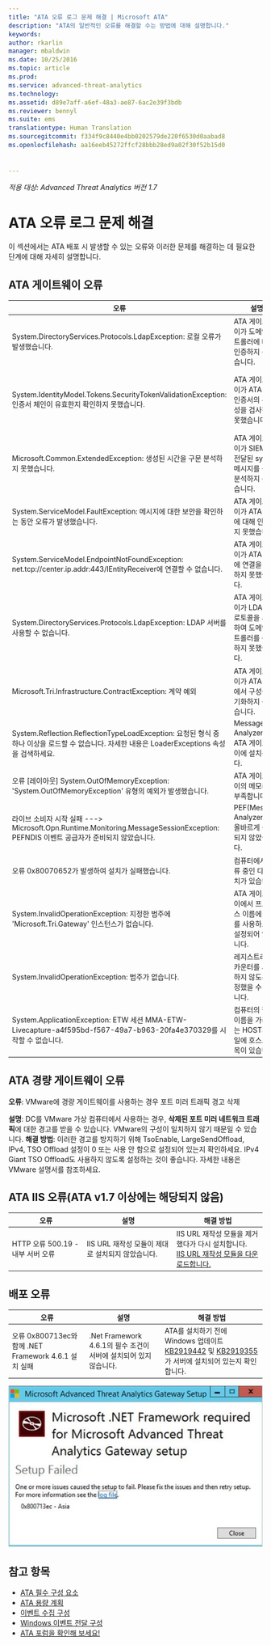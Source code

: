 ```yaml
---
title: "ATA 오류 로그 문제 해결 | Microsoft ATA"
description: "ATA의 일반적인 오류를 해결할 수는 방법에 대해 설명합니다."
keywords: 
author: rkarlin
manager: mbaldwin
ms.date: 10/25/2016
ms.topic: article
ms.prod: 
ms.service: advanced-threat-analytics
ms.technology: 
ms.assetid: d89e7aff-a6ef-48a3-ae87-6ac2e39f3bdb
ms.reviewer: bennyl
ms.suite: ems
translationtype: Human Translation
ms.sourcegitcommit: f334f9c8440e4bb0202579de220f6530d0aabad8
ms.openlocfilehash: aa16eeb45272ffcf28bbb28ed9a02f30f52b15d0


---
```


*적용 대상: Advanced Threat Analytics 버전 1.7*



# <a name="troubleshooting-the-ata-error-log"></a>ATA 오류 로그 문제 해결
이 섹션에서는 ATA 배포 시 발생할 수 있는 오류와 이러한 문제를 해결하는 데 필요한 단계에 대해 자세히 설명합니다.
## <a name="ata-gateway-errors"></a>ATA 게이트웨이 오류
|오류|설명|해결 방법|
|-------------|----------|---------|
|System.DirectoryServices.Protocols.LdapException: 로컬 오류가 발생했습니다.|ATA 게이트웨이가 도메인 컨트롤러에 대해 인증하지 못했습니다.|1. DNS 서버에서 도메인 컨트롤러의 DNS 레코드가 올바르게 구성되어 있는지 확인합니다. <br>2. ATA 게이트웨이의 시간이 도메인 컨트롤러의 시간과 동기화되어 있는지 확인합니다.|
|System.IdentityModel.Tokens.SecurityTokenValidationException: 인증서 체인이 유효한지 확인하지 못했습니다.|ATA 게이트웨이가 ATA 센터 인증서의 유효성을 검사하지 못했습니다.|1. 루트 CA 인증서가 ATA 게이트웨이의 신뢰할 수 있는 인증 기관 인증서 저장소에 설치되어 있는지 확인합니다. <br>2. CRL(인증서 해지 목록)을 사용할 수 있는지, 인증서 해지 유효성 검사를 수행할 수 있는지 확인합니다.|
|Microsoft.Common.ExtendedException: 생성된 시간을 구문 분석하지 못했습니다.|ATA 게이트웨이가 SIEM에서 전달된 syslog 메시지를 구문 분석하지 못했습니다.|SIEM이 ATA에서 지원하는 형식 중 하나로 메시지를 전달하도록 구성되어 있는지 확인합니다.|
|System.ServiceModel.FaultException: 메시지에 대한 보안을 확인하는 동안 오류가 발생했습니다.|ATA 게이트웨이가 ATA 센터에 대해 인증하지 못했습니다.|ATA 게이트웨이의 시간이 ATA 센터의 시간과 동기화되어 있는지 확인합니다.|
|System.ServiceModel.EndpointNotFoundException: net.tcp://center.ip.addr:443/IEntityReceiver에 연결할 수 없습니다.|ATA 게이트웨이가 ATA 센터에 연결을 설정하지 못했습니다.|네트워크 설정이 정확한지, ATA 게이트웨이와 ATA 센터 간의 네트워크 연결이 활성 상태인지 확인합니다.|
|System.DirectoryServices.Protocols.LdapException: LDAP 서버를 사용할 수 없습니다.|ATA 게이트웨이가 LDAP 프로토콜을 사용하여 도메인 컨트롤러를 쿼리하지 못했습니다.|1. ATA에서 Active Directory 도메인에 연결하는 데 사용한 사용자 계정이 Active Directory 트리의 모든 개체에 대해 읽기 권한을 갖는지 확인합니다. <br>2. 도메인 컨트롤러가 ATA에서 사용하는 사용자 계정의 LDAP 쿼리를 방지하도록 확정되지 않았는지 확인합니다.|
|Microsoft.Tri.Infrastructure.ContractException: 계약 예외|ATA 게이트웨이가 ATA 센터에서 구성을 동기화하지 못했습니다.|ATA 콘솔에서 ATA 게이트웨이의 구성을 완료합니다.|
|System.Reflection.ReflectionTypeLoadException: 요청된 형식 중 하나 이상을 로드할 수 없습니다. 자세한 내용은 LoaderExceptions 속성을 검색하세요.|Message Analyzer는 ATA 게이트웨이에 설치됩니다.| Message Analyzer를 제거하세요.|
|오류 [레이아웃] System.OutOfMemoryException: 'System.OutOfMemoryException' 유형의 예외가 발생했습니다.|ATA 게이트웨이의 메모리가 부족합니다.|도메인 컨트롤러의 메모리 양을 늘리세요.|
|라이브 소비자 시작 실패  ---> Microsoft.Opn.Runtime.Monitoring.MessageSessionException: PEFNDIS 이벤트 공급자가 준비되지 않았습니다.|PEF(Message Analyzer)가 올바르게 설치되지 않았습니다.|그렇지 않고 Hyper-V를 사용하여 Hyper-V 통합 서비스를 업그레이드하려면 지원 서비스에 해결 방법을 문의하세요.|
|오류 0x80070652가 발생하여 설치가 실패했습니다.|컴퓨터에서 보류 중인 다른 설치가 있습니다.|다른 설치가 완료될 때까지 기다리고 필요한 경우 컴퓨터를 다시 시작하세요.|
|System.InvalidOperationException: 지정한 범주에 'Microsoft.Tri.Gateway' 인스턴스가 없습니다.|ATA 게이트웨이에서 프로세스 이름에 PID를 사용하도록 설정되어 있습니다.|프로세스 이름에서 PID를 사용하도록 설정하지 않으려면 [KB281884](https://support.microsoft.com/en-us/kb/281884)를 사용하세요.|
|System.InvalidOperationException: 범주가 없습니다.|레지스트리에서 카운터를 사용하지 않도록 설정했을 수 있습니다.|성능 카운터를 다시 작성하려면 [KB2554336](https://support.microsoft.com/en-us/kb/2554336)를 사용하세요.|
|System.ApplicationException: ETW 세션 MMA-ETW-Livecapture-a4f595bd-f567-49a7-b963-20fa4e370329를 시작할 수 없습니다.|컴퓨터의 짧은 이름을 가리키는 HOSTS 파일에 호스트 항목이 있습니다.|C:\Windows\System32\drivers\etc\HOSTS 파일에서 호스트 항목을 제거하거나 FQDN으로 변경하세요.|



## <a name="ata-lightweight-gateway-errors"></a>ATA 경량 게이트웨이 오류

**오류**: VMware에 경량 게이트웨이를 사용하는 경우 포트 미러 트래픽 경고 삭제

**설명**: DC를 VMware 가상 컴퓨터에서 사용하는 경우, **삭제된 포트 미러 네트워크 트래픽**에 대한 경고를 받을 수 있습니다. VMware의 구성이 일치하지 않기 때문일 수 있습니다. 
**해결 방법**: 이러한 경고를 방지하기 위해 TsoEnable, LargeSendOffload, IPv4, TSO Offload 설정이 0 또는 사용 안 함으로 설정되어 있는지 확인하세요. IPv4 Giant TSO Offload도 사용하지 않도록 설정하는 것이 좋습니다. 자세한 내용은 VMware 설명서를 참조하세요.


## <a name="ata-iis-errors-not-applicable-for-ata-v17-and-above"></a>ATA IIS 오류(ATA v1.7 이상에는 해당되지 않음)
|오류|설명|해결 방법|
|-------------|----------|---------|
|HTTP 오류 500.19 - 내부 서버 오류|IIS URL 재작성 모듈이 제대로 설치되지 않았습니다.|IIS URL 재작성 모듈을 제거했다가 다시 설치합니다.<br>[IIS URL 재작성 모듈을 다운로드합니다.](http://go.microsoft.com/fwlink/?LinkID=615137)|

## <a name="deployment-errors"></a>배포 오류
|오류|설명|해결 방법|
|-------------|----------|---------|
|오류 0x800713ec와 함께 .NET Framework 4.6.1 설치 실패|.Net Framework 4.6.1의 필수 조건이 서버에 설치되어 있지 않습니다. |ATA를 설치하기 전에 Windows 업데이트 [KB2919442](https://www.microsoft.com/download/details.aspx?id=42135) 및 [KB2919355](https://support.microsoft.com/kb/2919355)가 서버에 설치되어 있는지 확인합니다.|

![ATA .NET 설치 오류 이미지](media/netinstallerror.png)


## <a name="see-also"></a>참고 항목
- [ATA 필수 구성 요소](/advanced-threat-analytics/plan-design/ata-prerequisites)
- [ATA 용량 계획](/advanced-threat-analytics/plan-design/ata-capacity-planning)
- [이벤트 수집 구성](/advanced-threat-analytics/deploy-use/configure-event-collection)
- [Windows 이벤트 전달 구성](/advanced-threat-analytics/deploy-use/configure-event-collection#configuring-windows-event-forwarding)
- [ATA 포럼을 확인해 보세요!](https://social.technet.microsoft.com/Forums/security/home?forum=mata)



<!--HONumber=Oct16_HO5-->


